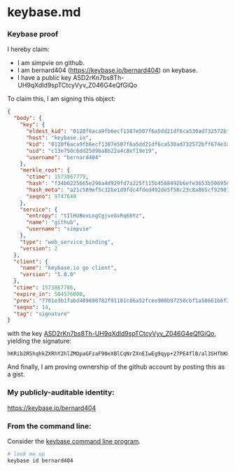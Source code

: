 # keybase.md
### Keybase proof

I hereby claim:

  * I am simpvie on github.
  * I am bernard404 (https://keybase.io/bernard404) on keybase.
  * I have a public key ASD2rKn7bs8Th-UH9qXdId9spTCtcyVyv_Z046G4eQfGiQo

To claim this, I am signing this object:

```json
{
  "body": {
    "key": {
      "eldest_kid": "0120f6aca9fb6ecf1387e507f6a5dd21df6ca530ad732572bff674e3a1b87907c6890a",
      "host": "keybase.io",
      "kid": "0120f6aca9fb6ecf1387e507f6a5dd21df6ca530ad732572bff674e3a1b87907c6890a",
      "uid": "c13e750c6dd25d9ba8b22a4c8ef19e19",
      "username": "bernard404"
    },
    "merkle_root": {
      "ctime": 1573867779,
      "hash": "f34b0225665e296a4d929fd7a225f115b4588492b6efe3653b506956128b3996950e5cedb07e498ed57253ed58154f20e31b1ac157fdad563c4df63f67e4e94a",
      "hash_meta": "a21c589ef5c32be1d9fdc4fded492de5f58c23c8a865cf92907e45a1fd44e098",
      "seqno": 9747649
    },
    "service": {
      "entropy": "tIlHU8exLngCgjveGxRq6bYz",
      "name": "github",
      "username": "simpvie"
    },
    "type": "web_service_binding",
    "version": 2
  },
  "client": {
    "name": "keybase.io go client",
    "version": "5.0.0"
  },
  "ctime": 1573867786,
  "expire_in": 504576000,
  "prev": "7701e3b1fabd409690782f91101c86a52fcee900b97250cbf1a58661b6f35263",
  "seqno": 14,
  "tag": "signature"
}
```

with the key [ASD2rKn7bs8Th-UH9qXdId9spTCtcyVyv_Z046G4eQfGiQo](https://keybase.io/bernard404), yielding the signature:

```
hKRib2R5hqhkZXRhY2hlZMOpaGFzaF90eXBlCqNrZXnEIwEg9qyp+27PE4flB/al3SHfbKUwrXMlcr/2dOOhuHkHxokKp3BheWxvYWTESpcCDsQgdwHjsfq9QJaQeC+REByGpS/O6QC5clDL8aWGYbbzUmPEIH4eLUoFiBruc9Yp/iiD4BgdurayU3E5aa64sgFfOTukAgHCo3NpZ8RARotR+eQY6HGjTPXi5PWSvhoGQOuLNQfI9L9rdnhVdkzqBXHktD04gZlEgnBuPXYXECIrLfsjgrLdzbM+THuQC6hzaWdfdHlwZSCkaGFzaIKkdHlwZQildmFsdWXEIA5zJlT2Yzje1DamnNTKc+2x9fWU0ynEIxAdhbgcf+z7o3RhZ80CAqd2ZXJzaW9uAQ==

```

And finally, I am proving ownership of the github account by posting this as a gist.

### My publicly-auditable identity:

https://keybase.io/bernard404

### From the command line:

Consider the [keybase command line program](https://keybase.io/download).

```bash
# look me up
keybase id bernard404
```
